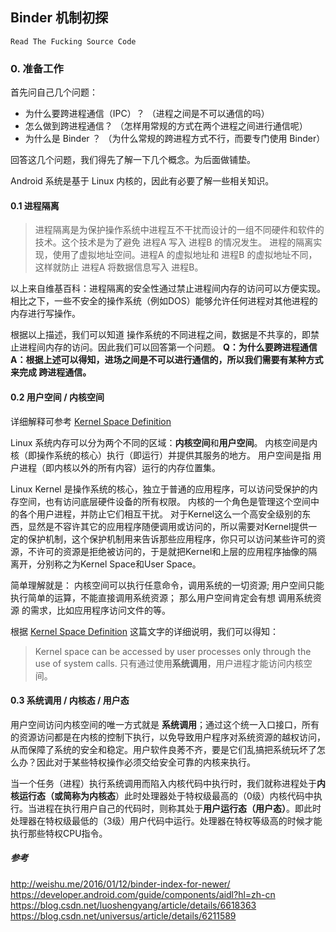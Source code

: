 ## Binder 机制初探

`Read The Fucking Source Code`

### 0. 准备工作

首先问自己几个问题：
- 为什么要跨进程通信（IPC）？ （进程之间是不可以通信的吗）
- 怎么做到跨进程通信？   （怎样用常规的方式在两个进程之间进行通信呢）
- 为什么是 Binder ？    （为什么常规的跨进程方式不行，而要专门使用 Binder）

回答这几个问题，我们得先了解一下几个概念。为后面做铺垫。

Android 系统是基于 Linux 内核的，因此有必要了解一些相关知识。

#### 0.1 进程隔离

> 进程隔离是为保护操作系统中进程互不干扰而设计的一组不同硬件和软件的技术。这个技术是为了避免 进程A 写入 进程B 的情况发生。 进程的隔离实现，使用了虚拟地址空间。进程A 的虚拟地址和 进程B 的虚拟地址不同，这样就防止 进程A 将数据信息写入 进程B。

以上来自维基百科：进程隔离的安全性通过禁止进程间内存的访问可以方便实现。相比之下，一些不安全的操作系统（例如DOS）能够允许任何进程对其他进程的内存进行写操作。

根据以上描述，我们可以知道 操作系统的不同进程之间，数据是不共享的，即禁止进程间内存的访问。因此我们可以回答第一个问题。
**Q：为什么要跨进程通信**
**A：根据上述可以得知，进场之间是不可以进行通信的，所以我们需要有某种方式来完成 跨进程通信。**

#### 0.2 用户空间 / 内核空间

详细解释可参考 [Kernel Space Definition](http://www.linfo.org/kernel_space.html)

Linux 系统内存可以分为两个不同的区域：**内核空间**和**用户空间**。 
内核空间是内核（即操作系统的核心）执行（即运行）并提供其服务的地方。
用户空间是指 用户进程（即内核以外的所有内容）运行的内存位置集。

Linux Kernel 是操作系统的核心，独立于普通的应用程序，可以访问受保护的内存空间，也有访问底层硬件设备的所有权限。 内核的一个角色是管理这个空间中的各个用户进程，并防止它们相互干扰。
对于Kernel这么一个高安全级别的东西，显然是不容许其它的应用程序随便调用或访问的，所以需要对Kernel提供一定的保护机制，这个保护机制用来告诉那些应用程序，你只可以访问某些许可的资源，不许可的资源是拒绝被访问的，于是就把Kernel和上层的应用程序抽像的隔离开，分别称之为Kernel Space和User Space。

简单理解就是：
内核空间可以执行任意命令，调用系统的一切资源;
用户空间只能执行简单的运算，不能直接调用系统资源；
那么用户空间肯定会有想 调用系统资源 的需求，比如应用程序访问文件的等。

根据 [Kernel Space Definition](http://www.linfo.org/kernel_space.html) 这篇文字的详细说明，我们可以得知：
> Kernel space can be accessed by user processes only through the use of system calls. 
> 只有通过使用**系统调用**，用户进程才能访问内核空间。

#### 0.3 系统调用 / 内核态 / 用户态

用户空间访问内核空间的唯一方式就是 **系统调用**；通过这个统一入口接口，所有的资源访问都是在内核的控制下执行，以免导致用户程序对系统资源的越权访问，从而保障了系统的安全和稳定。用户软件良莠不齐，要是它们乱搞把系统玩坏了怎么办？因此对于某些特权操作必须交给安全可靠的内核来执行。

当一个任务（进程）执行系统调用而陷入内核代码中执行时，我们就称进程处于**内核运行态（或简称为内核态**）此时处理器处于特权级最高的（0级）内核代码中执行。当进程在执行用户自己的代码时，则称其处于**用户运行态（用户态）**。即此时处理器在特权级最低的（3级）用户代码中运行。处理器在特权等级高的时候才能执行那些特权CPU指令。





##### 参考
http://weishu.me/2016/01/12/binder-index-for-newer/
https://developer.android.com/guide/components/aidl?hl=zh-cn
https://blog.csdn.net/luoshengyang/article/details/6618363
https://blog.csdn.net/universus/article/details/6211589


